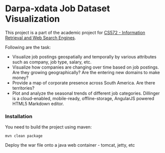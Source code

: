 # Darpa-xdata Job Dataset Visualization

This project is a part of the academic project for [CS572 - Information Retrieval and Web Search Engines]. 

Following are the task:
 -  Visualize job postings geospatially and temporally by various attributes such as company, job type, salary, etc.
 -  Visualize how companies are changing over time based on job postings. Are they growing geographically? Are the entering new domains to make money?
 -  Provide a map of corporate presence across South America. Are there territories?
 -  Plot and analyze the seasonal trends of different job categories.
Dillinger is a cloud-enabled, mobile-ready, offline-storage, AngularJS powered HTML5 Markdown editor.


### Installation

You need to build the project using maven:

```
mvn clean package
```

Deploy the war file onto a java web container - tomcat, jetty, etc

[CS572 - Information Retrieval and Web Search Engines]:http://sunset.usc.edu/classes/cs572_2014/

